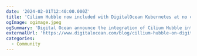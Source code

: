 ```yaml
---
date: '2024-02-01T12:40:00.000Z'
title: 'Cilium Hubble now included with DigitalOcean Kubernetes at no cost'
ogImage: ogimage.jpeg
ogSummary: 'Digital Ocean announce the integration of Cilium Hubble into DigitalOcean Kubernetes (DOKS) service'
externalUrl: 'https://www.digitalocean.com/blog/cillium-hubble-on-digitalocean-kubernetes'
categories:
  - Community
---
```

